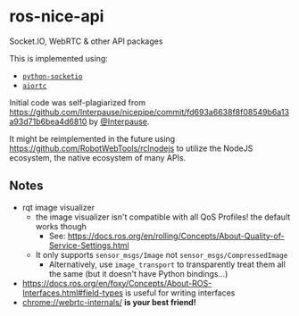 # ros-nice-api

Socket.IO, WebRTC & other API packages

This is implemented using:

- [`python-socketio`](https://python-socketio.readthedocs.io/en/latest/index.html)
- [`aiortc`](https://aiortc.readthedocs.io/en/latest/)

Initial code was self-plagiarized from <https://github.com/Interpause/nicepipe/commit/fd693a6638f8f08549b6a13a93d71b6bea4d6810> by [@Interpause](https://github.com/Interpause).

It might be reimplemented in the future using <https://github.com/RobotWebTools/rclnodejs> to utilize the NodeJS ecosystem, the native ecosystem of many APIs.

## Notes

- rqt image visualizer
  - the image visualizer isn't compatible with all QoS Profiles! the default works though
    - See: <https://docs.ros.org/en/rolling/Concepts/About-Quality-of-Service-Settings.html>
  - It only supports `sensor_msgs/Image` not `sensor_msgs/CompressedImage`
    - Alternatively, use `image_transport` to transparently treat them all the same (but it doesn't have Python bindings...)
- <https://docs.ros.org/en/foxy/Concepts/About-ROS-Interfaces.html#field-types> is useful for writing interfaces
- <chrome://webrtc-internals/> **is your best friend!**
